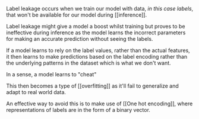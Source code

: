 Label leakage occurs when we train our model with data, *in this case labels*, that won't be available for our model during [[inference]].

Label leakage might give a model a boost whilst training but proves to be ineffective during inference as the model learns the incorrect parameters for making an accurate prediction without seeing the labels.

If a model learns to rely on the label values, rather than the actual features, it then learns to make predictions based on the label encoding rather than the underlying patterns in the dataset which is what we don't want. 

In a sense, a model learns to "cheat"

This then becomes a type of [[overfitting]] as it'll fail to generalize and adapt to real world data.

An effective way to avoid this is to make use of [[One hot encoding]], where representations of labels are in the form of a binary vector.
